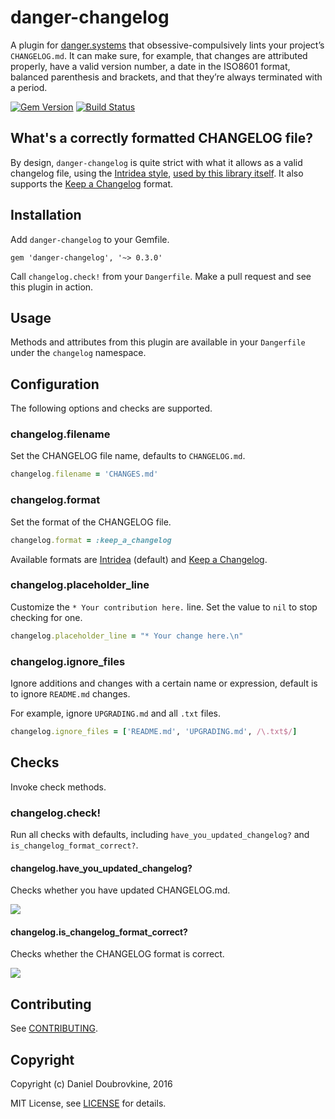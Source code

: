 # danger-changelog

A plugin for [danger.systems](http://danger.systems) that obsessive-compulsively lints your project’s `CHANGELOG.md`.
It can make sure, for example, that changes are attributed properly, have a valid version number, a date in the ISO8601 format, balanced parenthesis and brackets, and that they’re always terminated with a period.

[![Gem Version](https://badge.fury.io/rb/danger-changelog.svg)](https://badge.fury.io/rb/danger-changelog)
[![Build Status](https://travis-ci.org/dblock/danger-changelog.svg?branch=master)](https://travis-ci.org/dblock/danger-changelog)

## What's a correctly formatted CHANGELOG file?

By design, `danger-changelog` is quite strict with what it allows as a valid changelog file, using the [Intridea style](doc/intridea.md), [used by this library itself](CHANGELOG.md). It also supports the [Keep a Changelog](doc/keep_a_changelog.md) format.

## Installation

Add `danger-changelog` to your Gemfile.

```
gem 'danger-changelog', '~> 0.3.0'
```

Call `changelog.check!` from your `Dangerfile`. Make a pull request and see this plugin in action.

## Usage

Methods and attributes from this plugin are available in your `Dangerfile` under the `changelog` namespace.

## Configuration

The following options and checks are supported.

### changelog.filename

Set the CHANGELOG file name, defaults to `CHANGELOG.md`.

```ruby
changelog.filename = 'CHANGES.md'
```

### changelog.format

Set the format of the CHANGELOG file. 

```ruby
changelog.format = :keep_a_changelog
```

Available formats are [Intridea](doc/intridea.md) (default) and [Keep a Changelog](doc/keep_a_changelog.md).

### changelog.placeholder_line

Customize the `* Your contribution here.` line. Set the value to `nil` to stop checking for one.

```ruby
changelog.placeholder_line = "* Your change here.\n"
```

### changelog.ignore_files

Ignore additions and changes with a certain name or expression, default is to ignore `README.md` changes.

For example, ignore `UPGRADING.md` and all `.txt` files.

```ruby
changelog.ignore_files = ['README.md', 'UPGRADING.md', /\.txt$/]
```

## Checks

Invoke check methods.

### changelog.check!

Run all checks with defaults, including `have_you_updated_changelog?` and `is_changelog_format_correct?`.

#### changelog.have_you_updated_changelog?

Checks whether you have updated CHANGELOG.md.

![](images/have_you_updated_changelog.png)

#### changelog.is_changelog_format_correct?

Checks whether the CHANGELOG format is correct.

![](images/is_changelog_format_correct.png)

## Contributing

See [CONTRIBUTING](CONTRIBUTING.md).

## Copyright

Copyright (c) Daniel Doubrovkine, 2016

MIT License, see [LICENSE](LICENSE.txt) for details.
